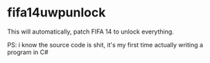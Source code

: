 # fifa14uwpunlock

This will automatically, patch FIFA 14 to unlock everything.

PS: i know the source code is shit, it's my first time actually writing a program in C#
